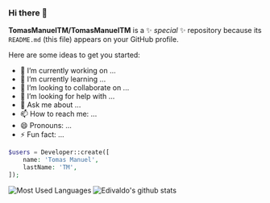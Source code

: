 ### Hi there 👋


**TomasManuelTM/TomasManuelTM** is a ✨ _special_ ✨ repository because its `README.md` (this file) appears on your GitHub profile.

Here are some ideas to get you started:

- 🔭 I’m currently working on ...
- 🌱 I’m currently learning ...
- 👯 I’m looking to collaborate on ...
- 🤔 I’m looking for help with ...
- 💬 Ask me about ...
- 📫 How to reach me: ...
- 😄 Pronouns: ...
- ⚡ Fun fact: ...

```php
$users = Developer::create([
    name: 'Tomas Manuel',
    lastName: 'TM',
]);
```

![Most Used Languages](https://github-readme-stats.vercel.app/api/top-langs/?username=omasManuelTM&count_private=true&layout=compact)
![Edivaldo's github stats](https://github-readme-stats.vercel.app/api?username=omasManuelTM&show_icons=true&count_private=true)
